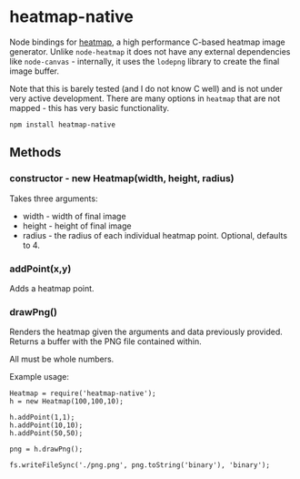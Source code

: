 heatmap-native
=======

Node bindings for [heatmap](https://github.com/lucasb-eyer/heatmap), a high performance C-based heatmap image
generator. Unlike ```node-heatmap``` it does not have any external dependencies like
```node-canvas``` - internally, it uses the ```lodepng``` library to create the final image buffer.

Note that this is barely tested (and I do not know C well) and is not under very active development.
There are many options in ```heatmap``` that are not mapped - this has very basic functionality.

```npm install heatmap-native```

## Methods

### constructor - new Heatmap(width, height, radius)

Takes three arguments:

- width - width of final image
- height - height of final image
- radius - the radius of each individual heatmap point. Optional, defaults to 4.

### addPoint(x,y)

Adds a heatmap point.

### drawPng()

Renders the heatmap given the arguments and data previously provided. Returns a buffer
with the PNG file contained within.

All must be whole numbers.

Example usage:
    
    Heatmap = require('heatmap-native');
    h = new Heatmap(100,100,10);

    h.addPoint(1,1);
    h.addPoint(10,10);
    h.addPoint(50,50);

    png = h.drawPng();

    fs.writeFileSync('./png.png', png.toString('binary'), 'binary');